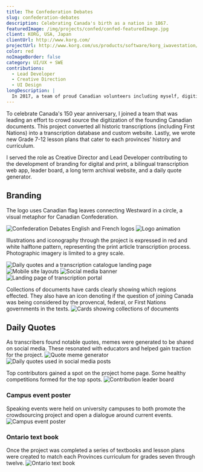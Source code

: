 ```yaml
---
title: The Confederation Debates
slug: confederation-debates
description: Celebrating Canada's birth as a nation in 1867.
featuredImage: /img/projects/confed/confed-featuredImage.jpg
client: KORG, USA, Japan
clientUrl: http://www.korg.com/
projectUrl: http://www.korg.com/us/products/software/korg_iwavestation/
color: red
noImageBorder: false
category: UI/UX + SWE
contributions:
  - Lead Developer
  - Creative Direction
  - UI Design
longDescription: |
  In 2017, a team of proud Canadian volunteers including myself, digitized our country's founding documents in celebration of Canada's 150th anniversary.
---
```


To celebrate Canada's 150 year anniversary, I joined a team that was leading an effort to crowd source the digitization of the founding Canadian documents. This project converted all historic transcriptions (including First Nations) into a transcription database and custom website. Lastly, we wrote new Grade 7-12 lesson plans that cater to each provinces’ history and curriculum.

I served the role as Creative Director and Lead Developer contributing to the development of branding for digital and print, a bilingual transcription web app, leader board, a long term archival website, and a daily quote generator.

## Branding

The logo uses Canadian flag leaves connecting Westward in a circle, a visual metaphor for Canadian Confederation.

![Confederation Debates English and French logos](/img/projects/confed/confed-logo.jpg)
![Logo animation](/img/projects/confed/confed-animation.gif)

Illustrations and iconography through the project is expressed in red and white halftone pattern, representing the print article transcription process. Photographic imagery is limited to a grey scale.

![Daily quotes and a transcription catalogue landing page](/img/projects/confed/confed-featuredImage.jpg)
![Mobile site layouts](/img/projects/confed/confed-responsive.jpg)
![Social media banner](/img/projects/confed/confed-banner.jpg)
![Landing page of transcription portal](/img/projects/confed/confed-portal.png)

Collections of documents have cards clearly showing which regions effected. They also have an icon denoting if the question of joining Canada was being considered by the provencal, federal, or First Nations governments in the texts.
![Cards showing collections of documents](/img/projects/confed/confed-cards.jpg)

## Daily Quotes

As transcribers found notable quotes, memes were generated to be shared on social media. These resonated with educators and helped gain traction for the project.
![Quote meme generator](/img/projects/confed/confed-quotes.jpg)
![Daily quotes used in social media posts](/img/projects/confed/confed-quotesSocial.jpg)

Top contributors gained a spot on the project home page. Some healthy competitions formed for the top spots.
![Contribution leader board](/img/projects/confed/confed-leaderboard.jpg)

### Campus event poster

Speaking events were held on university campuses to both promote the crowdsourcing project and open a dialogue around current events.
![Campus event poster](/img/projects/confed/confed-poster.jpg)

### Ontario text book

Once the project was completed a series of textbooks and lesson plans were created to match each Provinces curriculum for grades seven through twelve.
![Ontario text book](/img/projects/confed/confed-book.jpg)
